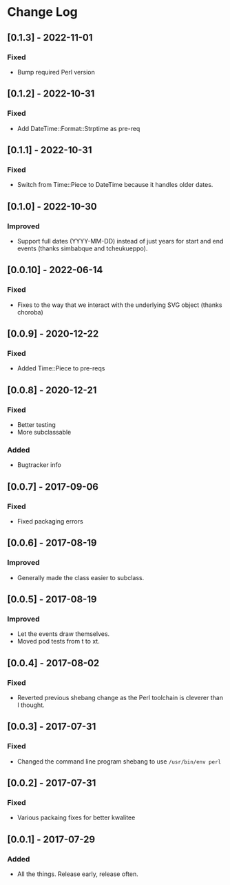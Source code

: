 # Change Log

## [0.1.3] - 2022-11-01

### Fixed

- Bump required Perl version

## [0.1.2] - 2022-10-31

### Fixed

- Add DateTime::Format::Strptime as pre-req

## [0.1.1] - 2022-10-31

### Fixed

- Switch from Time::Piece to DateTime because it handles
  older dates.

## [0.1.0] - 2022-10-30

### Improved

- Support full dates (YYYY-MM-DD) instead of just years for
  start and end events (thanks simbabque and tcheukueppo).

## [0.0.10] - 2022-06-14

### Fixed

- Fixes to the way that we interact with the underlying
  SVG object (thanks choroba)

## [0.0.9] - 2020-12-22

### Fixed

- Added Time::Piece to pre-reqs

## [0.0.8] - 2020-12-21

### Fixed

- Better testing
- More subclassable

### Added

- Bugtracker info

## [0.0.7] - 2017-09-06

### Fixed

- Fixed packaging errors

## [0.0.6] - 2017-08-19

### Improved

- Generally made the class easier to subclass.

## [0.0.5] - 2017-08-19

### Improved

- Let the events draw themselves.
- Moved pod tests from t to xt.

## [0.0.4] - 2017-08-02

### Fixed

- Reverted previous shebang change as the Perl toolchain is cleverer than I thought.

## [0.0.3] - 2017-07-31

### Fixed

- Changed the command line program shebang to use `/usr/bin/env perl`

## [0.0.2] - 2017-07-31

### Fixed

- Various packaing fixes for better kwalitee

## [0.0.1] - 2017-07-29

### Added

- All the things. Release early, release often.
